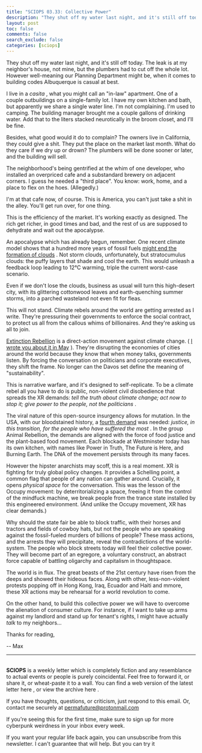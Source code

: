 ```yaml
---
title: "SCIOPS 03.33: Collective Power"
description: "They shut off my water last night, and it's still off today"
layout: post
toc: false
comments: false
search_exclude: false
categories: [sciops]
---
```



 They shut off my water last night, and it's still off today. The leak is at my neighbor's house, not mine, but the plumbers had to cut off the whole lot. However well-meaning our Planning Department might be, when it comes to building codes Albuquerque is casual at best.




 I live in a
 *casita* 
 , what you might call an "in-law" apartment. One of a couple outbuildings on a single-family lot. I have my own kitchen and bath, but apparently we share a single water line. I'm not complaining. I'm used to camping. The building manager brought me a couple gallons of drinking water. Add that to the liters stacked neurotically in the broom closet, and I'll be fine.




 Besides, what good would it do to complain? The owners live in California, they could give a shit. They put the place on the market last month. What do they care if we dry up or drown? The plumbers will be done sooner or later, and the building will sell.




 The neighborhood's being gentrified at the whim of one developer, who installed an overpriced cafe and a substandard brewery on adjacent corners. I guess he needed a "third place". You know: work, home, and a place to flex on the hoes. (Allegedly.)




 I'm at that cafe now, of course. This is America, you can't just take a shit in the alley. You'll get run over, for one thing.




 This is the efficiency of the market. It's working exactly as designed. The rich get richer, in good times and bad, and the rest of us are supposed to dehydrate and wait out the apocalypse.




 An apocalypse which has already begun, remember. One recent climate model shows that a hundred more years of fossil fuels
 [might end the formation of clouds](https://www.nature.com/articles/s41561-019-0310-1) 
 . Not storm clouds, unfortunately, but stratocumulus clouds: the puffy layers that shade and cool the earth. This would unleash a feedback loop leading to 12℃ warming, triple the current worst-case scenario.




 Even if we don't lose the clouds, business as usual will turn this high-desert city, with its glittering cottonwood leaves and earth-quenching summer storms, into a parched wasteland not even fit for fleas.




 This will not stand. Climate rebels around the world are getting arrested as I write. They're pressuring their governments to enforce the social contract, to protect us all from the callous whims of billionaires. And they're asking us all to join.




[Extinction Rebellion](https://rebellion.earth) 
 is a direct-action movement against climate change. (
 [I wrote you about it in May](https://tinyletter.com/sciops/letters/sciops-03-17-strike-one) 
 ). They're disrupting the economies of cities around the world because they know that when money talks, governments listen. By forcing the conversation on politicians and corporate executives, they shift the frame. No longer can the Davos set define the meaning of "sustainability".




 This is narrative warfare, and it's designed to self-replicate. To be a climate rebel all you have to do is public, non-violent civil disobedience that spreads the XR demands:
 *tell the truth about climate change; act now to stop it; give power to the people, not the politicians* 
 .




 The viral nature of this open-source insurgency allows for mutation. In the USA, with our bloodstained history, a
 [fourth demand](https://extinctionrebellion.us/demands) 
 was needed:
 *justice, in this transition, for the people who have suffered the most* 
 . In the group Animal Rebellion, the demands are aligned with the force of food justice and the plant-based food movement. Each blockade at Westminster today has its own kitchen, with names like Power in Truth, The Future is Here, and Burning Earth. The DNA of the movement persists through its many faces.




 However the hipster anarchists may scoff, this is a real moment. XR is fighting for truly global policy changes. It provides a Schelling point, a common flag that people of any nation can gather around. Crucially, it opens
 *physical space* 
 for the conversation. This was the lesson of the Occupy movement: by deterritorializing a space, freeing it from the control of the mindfuck machine, we break people from the trance state installed by this engineered environment. (And unlike the Occupy movement, XR has clear demands.)




 Why should the state fair be able to block traffic, with their horses and tractors and fields of cowboy hats, but not the people who are speaking against the fossil-fueled murders of billions of people? These mass actions, and the arrests they will precipitate, reveal the contradictions of the world-system. The people who block streets today will feel their collective power. They will become part of an egregore, a voluntary construct, an abstract force capable of battling oligarchy and capitalism in thoughtspace.




 The world is in flux. The great beasts of the 21st century have risen from the deeps and showed their hideous faces. Along with other, less-non-violent protests popping off in Hong Kong, Iraq, Ecuador and Haiti and mmore, these XR actions may be rehearsal for a world revolution to come.




 On the other hand, to build this collective power we will have to overcome the alienation of consumer culture. For instance, if I want to take up arms against my landlord and stand up for tenant's rights, I might have actually
 *talk* 
 to my neighbors...




 Thanks for reading,
   

 -- Max
   






---


###### 
**SCIOPS** 
 is a weekly letter which is completely fiction and any resemblance to actual events or people is purely coincidental. Feel free to forward it, or share it, or wheat-paste it to a wall. You can find a web version of the
 latest letter here
 , or view the
 archive here
 .
 

 If you have thoughts, questions, or criticism, just respond to this email. Or, contact me securely at
 permafuture@protonmail.com


 If you're seeing this for the first time, make sure to
 sign up
 for more cyberpunk weirdness in your inbox every week.
 

 If you want your regular life back again, you can unsubscribe from this newsletter. I can't guarantee that will help. But you can try it

